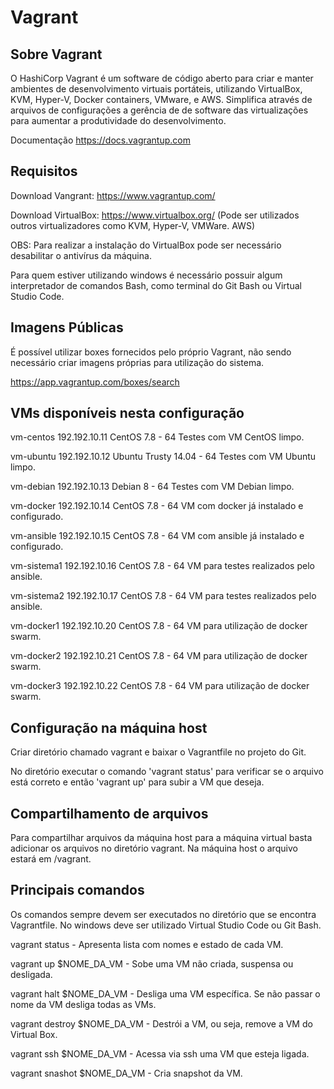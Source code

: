 # Vagrant

## Sobre Vagrant
O HashiCorp Vagrant é um software de código aberto para criar e manter ambientes de desenvolvimento virtuais portáteis, utilizando VirtualBox, KVM, Hyper-V, Docker containers, VMware, e AWS. Simplifica através de arquivos de configurações a gerência de de software das virtualizações para aumentar a produtividade do desenvolvimento.

Documentação https://docs.vagrantup.com

## Requisitos
Download Vangrant: https://www.vagrantup.com/

Download VirtualBox: https://www.virtualbox.org/ (Pode ser utilizados outros virtualizadores como KVM, Hyper-V, VMWare. AWS)

OBS: Para realizar a instalação do VirtualBox pode ser necessário desabilitar o antivírus da máquina.

Para quem estiver utilizando windows é necessário possuir algum interpretador de comandos Bash, como terminal do Git Bash ou Virtual Studio Code.

## Imagens Públicas
É possível utilizar boxes fornecidos pelo próprio Vagrant, não sendo necessário criar imagens próprias para utilização do sistema.

https://app.vagrantup.com/boxes/search

## VMs disponíveis nesta configuração
vm-centos	192.192.10.11	CentOS 7.8 - 64	Testes com VM CentOS limpo. 

vm-ubuntu	192.192.10.12	Ubuntu Trusty 14.04 - 64	Testes com VM Ubuntu limpo. 

vm-debian	192.192.10.13	Debian 8 - 64	Testes com VM Debian limpo. 

vm-docker	192.192.10.14	CentOS 7.8 - 64	VM com docker já instalado e configurado.

vm-ansible	192.192.10.15	CentOS 7.8 - 64	VM com ansible já instalado e configurado.

vm-sistema1	192.192.10.16	CentOS 7.8 - 64	VM para testes realizados pelo ansible.

vm-sistema2	192.192.10.17	CentOS 7.8 - 64	VM para testes realizados pelo ansible.

vm-docker1   192.192.10.20   CentOS 7.8 - 64	VM para utilização de docker swarm.

vm-docker2   192.192.10.21   CentOS 7.8 - 64	VM para utilização de docker swarm.

vm-docker3   192.192.10.22   CentOS 7.8 - 64	VM para utilização de docker swarm.

## Configuração na máquina host
Criar diretório chamado vagrant e baixar o Vagrantfile no projeto do Git.

No diretório executar o comando 'vagrant status' para verificar se o arquivo está correto e então 'vagrant up' para subir a VM que deseja.

## Compartilhamento de arquivos
Para compartilhar arquivos da máquina host para a máquina virtual basta adicionar os arquivos no diretório vagrant. Na máquina host o arquivo estará em /vagrant.

## Principais comandos
Os comandos sempre devem ser executados no diretório que se encontra Vagrantfile. No windows deve ser utilizado Virtual Studio Code ou Git Bash.

vagrant status - Apresenta lista com nomes e estado de cada VM.

vagrant up $NOME_DA_VM - Sobe uma VM não criada, suspensa ou desligada.

vagrant halt $NOME_DA_VM - Desliga uma VM específica. Se não passar o nome da VM desliga todas as VMs.

vagrant destroy $NOME_DA_VM - Destrói a VM, ou seja, remove a VM do Virtual Box.

vagrant ssh $NOME_DA_VM - Acessa via ssh uma VM que esteja ligada.

vagrant snashot $NOME_DA_VM - Cria snapshot da VM.

